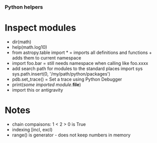 ### Python helpers

# Inspect modules
- dir(math)
- help(math.log10)
- from astropy.table import * = imports all definitions and functions + adds them to current namespace
- import foo.bar = still needs namespace when calling like foo.xxxx
- add search path for modules to the standard places
    import sys
    sys.path.insert(0, '/my/path/python/packages')
- pdb.set_trace() = Set a trace using Python Debugger
- print(*some imported module*.__file__)
- import this or antigravity

# Notes
- chain compaisons: 1 < 2 > 0 is True
- indexing [incl, excl)
- range() is generator - does not keep numbers in memory




